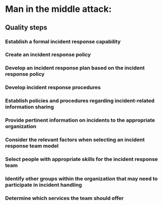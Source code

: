 # Man in the middle attack: 
## Quality steps
### Establish a formal incident response capability
### Create an incident response policy
### Develop an incident response plan based on the incident response policy
### Develop incident response procedures
### Establish policies and procedures regarding incident-related information sharing
### Provide pertinent information on incidents to the appropriate organization
### Consider the relevant factors when selecting an incident response team model
### Select people with appropriate skills for the incident response team
### Identify other groups within the organization that may need to participate in incident handling
### Determine which services the team should offer